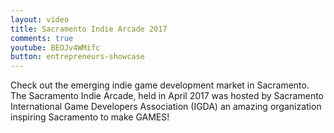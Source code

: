 ```yaml
---
layout: video
title: Sacramento Indie Arcade 2017
comments: true
youtube: BEOJv4WMifc
button: entrepreneurs-showcase
---
```


Check out the emerging indie game development market in Sacramento. The Sacramento Indie Arcade, held in April 2017 was hosted by Sacramento International Game Developers Association (IGDA)  an amazing organization inspiring Sacramento to make GAMES!
